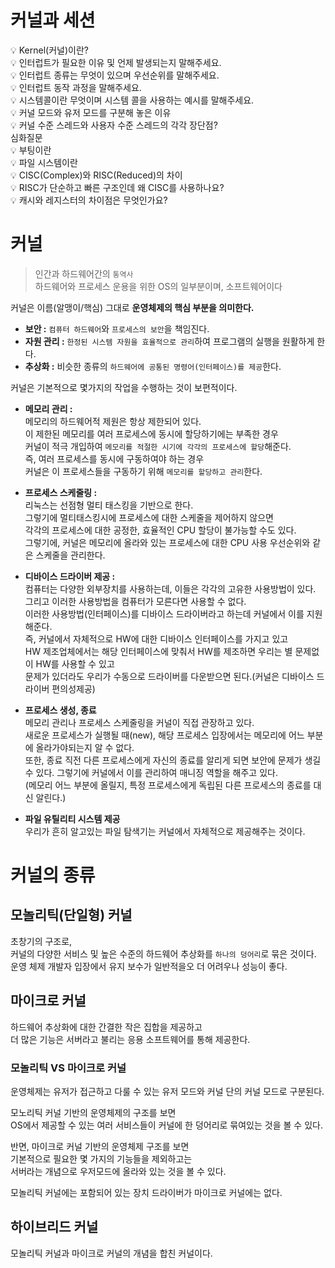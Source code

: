 # 커널과 세션 
💡 Kernel(커널)이란?    
💡 인터럽트가 필요한 이유 및 언제 발생되는지 말해주세요.   
💡 인터럽트 종류는 무엇이 있으며 우선순위를 말해주세요.  
💡 인터럽트 동작 과정을 말해주세요.   
💡 시스템콜이란 무엇이며 시스템 콜을 사용하는 예시를 말해주세요.  
💡 커널 모드와 유저 모드를 구분해 놓은 이유   
💡 커널 수준 스레드와 사용자 수준 스레드의 각각 장단점?  
심화질문  
💡 부팅이란   
💡 파일 시스템이란    
💡 CISC(Complex)와 RISC(Reduced)의 차이   
💡 RISC가 단순하고 빠른 구조인데 왜 CISC를 사용하나요?    
💡 캐시와 레지스터의 차이점은 무엇인가요?   

# 커널
> 인간과 하드웨어간의 `통역사`   
> 하드웨어와 프로세스 운용을 위한 OS의 일부분이며, 소프트웨어이다    
  
커널은 이름(알맹이/핵심) 그대로 **운영체제의 핵심 부분을 의미한다.**      
   
* **보안 :** `컴퓨터 하드웨어`와 `프로세스의 보안`을 책임진다.    
* **자원 관리 :** `한정된 시스템 자원을 효율적으로 관리`하여 프로그램의 실행을 원활하게 한다.  
* **추상화 :** 비슷한 종류의 `하드웨어에 공통된 명령어(인터페이스)를 제공`한다.     
            
커널은 기본적으로 몇가지의 작업을 수행하는 것이 보편적이다.   
     
* **메모리 관리 :**            
  메모리의 하드웨어적 제원은 항상 제한되어 있다.         
  이 제한된 메모리를 여러 프로세스에 동시에 할당하기에는 부족한 경우      
  커널이 적극 개입하여 `메모리를 적절한 시기에 각각의 프로세스에 할당`해준다.      
  즉, 여러 프로세스를 동시에 구동하여야 하는 경우          
  커널은 이 프로세스들을 구동하기 위해 `메모리를 할당하고 관리`한다.      
                  
* **프로세스 스케줄링 :**     
  리눅스는 선점형 멀티 태스킹을 기반으로 한다.    
  그렇기에 멀티태스킹시에 프로세스에 대한 스케줄을 제어하지 않으면     
  각각의 프로세스에 대한 공정한, 효율적인 CPU 할당이 불가능할 수도 있다.     
  그렇기에, 커널은 메모리에 올라와 있는 프로세스에 대한 CPU 사용 우선순위와 같은 스케줄을 관리한다.   
             
* **디바이스 드라이버 제공 :**   
  컴퓨터는 다양한 외부장치를 사용하는데, 이들은 각각의 고유한 사용방법이 있다.   
  그리고 이러한 사용방법을 컴퓨터가 모른다면 사용할 수 없다.   
  이러한 사용방법(인터페이스)를 디바이스 드라이버라고 하는데 커널에서 이를 지원해준다.  
  즉, 커널에서 자체적으로 HW에 대한 디바이스 인터페이스를 가지고 있고  
  HW 제조업체에서는 해당 인터페이스에 맞춰서 HW를 제조하면 우리는 별 문제없이 HW를 사용할 수 있고    
  문제가 있더라도 우리가 수동으로 드라이버를 다운받으면 된다.(커널은 디바이스 드라이버 편의성제공)   
     
* **프로세스 생성, 종료**    
  메모리 관리나 프로세스 스케줄링을 커널이 직접 관장하고 있다.     
  새로운 프로세스가 실행될 때(new), 
  해당 프로세스 입장에서는 메모리에 어느 부분에 올라가야되는지 알 수 없다.   
  또한, 종료 직전 다른 프로세스에게 자신의 종료를 알리게 되면 보안에 문제가 생길 수 있다. 
  그렇기에 커널에서 이를 관리하여 매니징 역할을 해주고 있다.    
  (메모리 어느 부분에 올릴지, 특정 프로세스에게 독립된 다른 프로세스의 종료를 대신 알린다.)     
     
* **파일 유틸리티 시스템 제공**   
  우리가 흔히 알고있는 파일 탐색기는 커널에서 자체적으로 제공해주는 것이다.   
  
  
  
             
             
# 커널의 종류     
## 모놀리틱(단일형) 커널   
초창기의 구조로,   
커널의 다양한 서비스 및 높은 수준의 하드웨어 추상화를 `하나의 덩어리`로 묶은 것이다.        
운영 체제 개발자 입장에서 유지 보수가 일반적을오 더 어려우나 성능이 좋다.           

## 마이크로 커널     
하드웨어 추상화에 대한 간결한 작은 집합을 제공하고    
더 많은 기능은 서버라고 불리는 응용 소프트웨어를 통해 제공한다.   

### 모놀리틱 VS 마이크로 커널  


운영체제는 유저가 접근하고 다룰 수 있는 유저 모드와 커널 단의 커널 모드로 구분된다.     
  
모노리틱 커널 기반의 운영체제의 구조를 보면   
OS에서 제공할 수 있는 여러 서비스들이 커널에 한 덩어리로 묶여있는 것을 볼 수 있다.  
   
반면, 마이크로 커널 기반의 운영체제 구조를 보면    
기본적으로 필요한 몇 가지의 기능들을 제외하고는    
서버라는 개념으로 우저모드에 올라와 있는 것을 볼 수 있다.   

모놀리틱 커널에는 포함되어 있는 장치 드라이버가 마이크로 커널에는 없다.  






## 하이브리드 커널 
모놀리틱 커널과 마이크로 커널의 개념을 합친 커널이다.   




    
   
